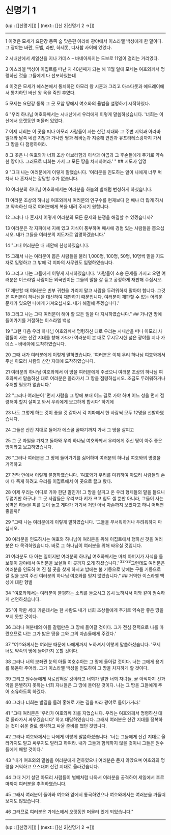 # 신명기 1

(up:: [[신명기]]) | (next:: [[신 2|신명기 2 →]])

***




1 
이것은 모세가 요단강 동쪽 숩 맞은편 아라바 광야에서 이스라엘 백성에게 한 말이다. 그 광야는 바란, 도벨, 라반, 하세롯, 디사합 사이에 있었다. 



2 
시내산에서 세일산을 지나 가데스 – 바네아까지는 도보로 11일이 걸리는 거리였다. 



3 
이스라엘 백성이 이집트를 떠난 지 40년째가 되는 해 11월 일에 모세는 여호와께서 명령하신 것을 그들에게 다 선포하였는데 



4 
이것은 모세가 헤스본에서 통치하던 아모리 왕 시혼과 그리고 아스다롯과 에드레이에서 통치하던 바산 왕 옥을 죽인 후였다. 



5 
모세는 요단강 동쪽 그 곳 모압 땅에서 여호와의 율법을 설명하기 시작하였다. 



6 
"우리 하나님 여호와께서는 시내산에서 우리에게 이렇게 말씀하셨습니다. '너희는 이 산에서 오랫동안 머물러 있었다. 



7 
이제 너희는 이 곳을 떠나 아모리 사람들이 사는 산간 지대와 그 주변 지역과 아라바 일대와 남쪽 네겝 지방과 가나안 땅과 레바논과 지중해 연안과 유프라테스강까지 가서 그 땅을 다 점령하여라. 



8 
그 곳은 나 여호와가 너희 조상 아브라함과 이삭과 야곱과 그 후손들에게 주기로 약속한 땅이다. 그러므로 너희는 가서 그 모든 땅을 차지하여라.' " ## 지도자 임명 



9 
"그때 나는 여러분에게 이렇게 말했습니다. '여러분을 인도하는 일이 나에게 너무 벅차서 나 혼자서는 감당할 수가 없습니다. 



10 
여러분의 하나님 여호와께서는 여러분을 하늘의 별처럼 번성하게 하셨습니다. 



11 
여러분 조상의 하나님 여호와께서 여러분의 인구수를 현재보다 천 배나 더 많게 하시고 약속하신 대로 여러분에게 복을 내려 주시기 원합니다. 



12 
그러나 나 혼자서 어떻게 여러분의 모든 문제와 분쟁을 해결할 수 있겠습니까? 



13 
여러분은 각 지파에서 지혜 있고 지식이 풍부하며 매사에 경험 있는 사람들을 뽑으십시오. 내가 그들을 여러분의 지도자로 임명하겠습니다.' 



14 
"그때 여러분은 내 제안에 찬성하였습니다. 



15 
그래서 나는 여러분이 뽑은 사람들을 불러 1,000명, 100명, 50명, 10명씩 맡을 지도자로 임명하고 그 밖에 각 지파의 사무원도 임명하였습니다. 



16 
그리고 나는 그들에게 이렇게 지시하였습니다. '사람들이 소송 문제를 가지고 오면 여러분은 이스라엘 사람이든 외국인이든 그들의 말을 잘 듣고 공정하게 재판해 주십시오. 



17 
재판할 때 여러분은 빈부 귀천을 가리지 말고 사람을 두려워하지 말아야 합니다. 그것은 여러분이 하나님을 대신하여 재판하기 때문입니다. 여러분이 재판할 수 없는 어려운 문제가 있으면 나에게 가져오십시오. 내가 해결해 주겠습니다.' 



18 
그리고 나는 그때 여러분이 해야 할 모든 일을 다 지시하였습니다." ## 가나안 땅에 들어가기를 거절하는 이스라엘 백성 



19 
"그런 다음 우리 하나님 여호와께서 명령하신 대로 우리는 시내산을 떠나 아모리 사람들이 사는 산간 지대를 향해 가다가 여러분이 본 대로 무시무시한 넓은 광야를 지나 가데스 – 바네아에 도착하였습니다. 



20 
그때 내가 여러분에게 이렇게 말하였습니다. '여러분은 이제 우리 하나님 여호와께서 주신 아모리 사람의 산간 지대에 도착하였습니다. 



21 
여러분의 하나님 여호와께서 이 땅을 여러분에게 주셨으니 여러분 조상의 하나님 여호와께서 말씀하신 대로 여러분은 올라가서 그 땅을 점령하십시오. 조금도 두려워하거나 주저할 필요가 없습니다.' 



22 
"그러나 여러분이 '먼저 사람을 그 땅에 보내 어느 길로 가야 하며 어느 성을 먼저 점령해야 할지 살피고 와서 우리에게 보고하게 합시다' 하기에 



23 
나도 그렇게 하는 것이 좋을 것 같아서 각 지파에서 한 사람씩 모두 12명을 선발하였습니다. 



24 
그들은 산간 지대로 들어가 에스골 골짜기까지 가서 그 땅을 살피고 



25 
그 곳 과일을 가지고 돌아와 우리 하나님 여호와께서 우리에게 주신 땅이 아주 좋은 땅이라고 보고하였습니다. 



26 
"그러나 여러분은 그 땅에 들어가기를 싫어하며 여러분의 하나님 여호와의 명령을 거역하고 



27 
천막 안에서 이렇게 불평하였습니다. '여호와가 우리를 미워하여 아모리 사람들의 손에 다 죽게 하려고 우리를 이집트에서 이 곳으로 끌고 왔다. 



28 
이제 우리는 어디로 가야 한단 말인가! 그 땅을 살피고 온 우리 형제들의 말을 들으니 두렵기만 하구나! 그 곳 사람들은 우리보다 키가 크고 힘도 셀 뿐만 아니라, 그들이 사는 성벽은 하늘을 찌를 듯이 높고 게다가 거기서 거인 아낙 자손까지 보았다고 하니 어쩌면 좋을까!' 



29 
"그때 나는 여러분에게 이렇게 말하였습니다. '그들을 무서워하거나 두려워하지 마십시오. 



30 
여러분을 인도하시는 여호와 하나님이 여러분을 위해 이집트에서 행하신 것을 여러분은 다 목격하였습니다. 바로 그 하나님이 여러분을 위해 싸우실 것입니다. 



31 
여러분도 다 아는 일이지만 여러분의 하나님 여호와께서는 마치 아버지가 자식을 돌보듯이 광야에서 여러분을 보살펴 이 곳까지 오게 하셨습니다.' <sup class="versenum">32-33</sup>그런데도 여러분은 여러분을 인도하 여 진 칠 곳을 찾게 하시고 밤에는 불 기둥으로 낮에는 구름 기둥으로 갈 길을 보여 주신 여러분의 하나님 여호와를 믿지 않았습니다." ## 거역한 이스라엘 백성에 대한 형벌 



34 
"여호와께서는 여러분이 불평하는 소리를 들으시고 몹시 노하셔서 이와 같이 엄숙하게 선언하셨습니다. 



35 
'이 악한 세대 가운데서는 한 사람도 내가 너희 조상들에게 주기로 약속한 좋은 땅을 보지 못할 것이다. 



36 
그러나 여분네의 아들 갈렙만은 그 땅에 들어갈 것이다. 그가 전심 전력으로 나를 따랐으므로 나는 그가 밟은 땅을 그와 그의 자손들에게 주겠다.' 



37 
"여호와께서는 여러분 때문에 나에게까지 노하셔서 이렇게 말씀하셨습니다. '모세 너도 약속의 땅에 들어가지 못할 것이다. 



38 
그러나 너의 보좌관 눈의 아들 여호수아는 그 땅에 들어갈 것이다. 너는 그에게 용기를 북돋아 주어라. 그가 이스라엘 백성을 인도하여 그 땅을 차지하게 할 것이다. 



39 
그리고 원수들에게 사로잡혀갈 것이라고 너희가 말한 너희 자녀들, 곧 아직까지 선과 악을 분별하지 못하는 너희 자녀들은 그 땅에 들어갈 것이다. 나는 그 땅을 그들에게 주어 소유하도록 하겠다. 



40 
그러나 너희는 발길을 돌려 홍해로 가는 길을 따라 광야로 들어가거라.' 



41 
"그때 여러분은 '우리가 여호와께 죄를 지었습니다. 우리는 여호와께서 명령하신 대로 올라가서 싸우겠습니다' 하고 대답하였습니다. 그래서 여러분은 산간 지대를 정복하는 것이 쉬운 줄로 생각하고 싸울 준비를 했던 것입니다. 



42 
그러나 여호와께서는 나에게 이렇게 말씀하셨습니다. '너는 그들에게 산간 지대로 올라가지도 말고 싸우지도 말라고 하여라. 내가 그들과 함께하지 않을 것이니 그들은 원수들에게 패할 것이다.' 



43 
"내가 여호와의 말씀을 여러분에게 전하였으나 여러분은 듣지 않았으며 여호와의 명령을 거역하고 으스대며 산간 지대로 올라갔습니다. 



44 
그때 거기 살던 아모리 사람들이 벌떼처럼 나와서 여러분을 공격하여 세일에서 호르마까지 여러분을 추격하였습니다. 



45 
그래서 여러분이 돌아와 여호와 앞에서 통곡하였으나 여호와께서는 여러분을 거들떠보지도 않았습니다. 



46 
그러므로 여러분은 가데스에서 오랫동안 머물러 있게 되었습니다."

***

(up:: [[신명기]]) | (next:: [[신 2|신명기 2 →]])
